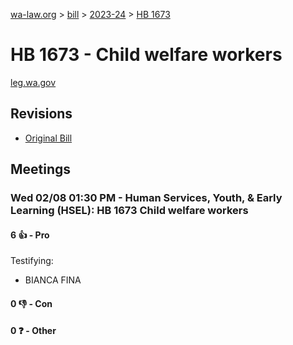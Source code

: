 [wa-law.org](/) > [bill](/bill/) > [2023-24](/bill/2023-24/) > [HB 1673](/bill/2023-24/hb/1673/)

# HB 1673 - Child welfare workers
[leg.wa.gov](https://app.leg.wa.gov/billsummary?BillNumber=1673&Year=2023&Initiative=false)

## Revisions
* [Original Bill](1/)

## Meetings
### Wed 02/08 01:30 PM - Human Services, Youth, & Early Learning (HSEL): HB 1673 Child welfare workers
#### 6 👍 - Pro
Testifying:
* BIANCA FINA

#### 0 👎 - Con

#### 0 ❓ - Other
